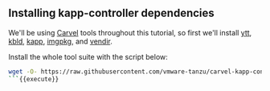 ## Installing kapp-controller dependencies

We'll be using [Carvel](https://carvel.dev/) tools throughout this tutorial, so first we'll install 
[ytt](https://carvel.dev/ytt/), [kbld](https://carvel.dev/kbld/),
[kapp](https://carvel.dev/kapp/), [imgpkg](https://carvel.dev/imgpkg/), and [vendir](https://carvel.dev/vendir/).

Install the whole tool suite with the script below:

```bash
wget -O- https://raw.githubusercontent.com/vmware-tanzu/carvel-kapp-controller/fc5458fe2102d67e85116c26534a35e265b28125/hack/install-deps.sh | bash
```{{execute}}


